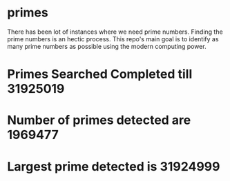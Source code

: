 # primes
There has been lot of instances where we need prime numbers. Finding the prime numbers is an hectic process. This repo's main goal is to identify as many prime numbers as possible using the modern computing power.

# Primes Searched Completed till 31925019
# Number of primes detected are 1969477
# Largest prime detected is 31924999
